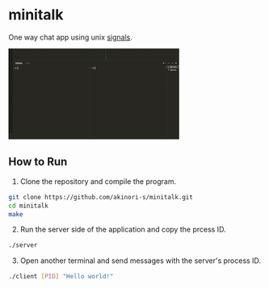 # minitalk
One way chat app using unix [signals](https://www.gnu.org/software/libc/manual/html_node/Miscellaneous-Signals.html).


![App screenshot](https://github.com/akinori-s/minitalk/blob/main/docs/minitalk.gif?raw=true)

## How to Run

1. Clone the repository and compile the program.
```bash
git clone https://github.com/akinori-s/minitalk.git
cd minitalk
make
```

2. Run the server side of the application and copy the prcess ID.

```bash
./server
```

3. Open another terminal and send messages with the server's process ID.
```bash
./client [PID] "Hello world!"
```
